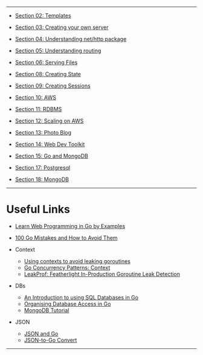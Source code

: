***

* [Section 02: Templates](https://github.com/muarshad01/Golang_Web_Dev/blob/master/section_02_templates.md)

* [Section 03: Creating your own server](https://github.com/muarshad01/Golang_Web_Dev/blob/master/section_03_create_your_own_server.md)

* [Section 04: Understanding net/http package](https://github.com/muarshad01/Golang_Web_Dev/blob/master/section_04_understanding_net_http_package.md)

* [Section 05: Understanding routing](https://github.com/muarshad01/Golang_Web_Dev/blob/section_05/section_05_understanding_routing.md)

* [Section 06: Serving Files](https://github.com/muarshad01/Golang_Web_Dev/blob/master/section_06_serving_files.md)

* [Section 08: Creating State](https://github.com/muarshad01/Golang_Web_Dev/blob/master/section_08_creating_state.md)

* [Section 09: Creating Sessions](https://github.com/muarshad01/Golang_Web_Dev/blob/master/section_09_creating_sessions.md)

* [Section 10: AWS](https://github.com/muarshad01/Golang_Web_Dev/blob/master/section_10_AWS.md)

* [Section 11: RDBMS](https://github.com/muarshad01/Golang_Web_Dev/blob/master/section_11_relational_databases.md)

* [Section 12: Scaling on AWS](https://github.com/muarshad01/Golang_Web_Dev/blob/master/section_12_scaling_on_aws.md)

* [Section 13: Photo Blog](https://github.com/muarshad01/Golang_Web_Dev/blob/master/section_13_photo_blog.md)

* [Section 14: Web Dev Toolkit](https://github.com/muarshad01/Golang_Web_Dev/blob/master/section_14_web_dev_toolkit.md)

* [Section 15: Go and MongoDB](https://github.com/muarshad01/Golang_Web_Dev/blob/master/section_15_go_and_mongodb.md)

* [Section 17: Postgresql](https://github.com/muarshad01/Golang_Web_Dev/blob/master/section_17_postgresql.md)

* [Section 18: MongoDB](https://github.com/muarshad01/Golang_Web_Dev/blob/master/section_18_MondoDB.md)

***

# Useful Links

* [Learn Web Programming in Go by Examples](https://gowebexamples.com/)

* [100 Go Mistakes and How to Avoid Them](https://www.amazon.com/100-Mistakes-How-Avoid-Them/dp/1617299596/ref=sxin_15_pa_sp_search_thematic_sspa?content-id=amzn1.sym.3861742f-7dbf-40f1-85e2-a9c728646f3d%3Aamzn1.sym.3861742f-7dbf-40f1-85e2-a9c728646f3d&crid=2TKMAO28EW0VT&cv_ct_cx=go+language&keywords=go+language&pd_rd_i=1617299596&pd_rd_r=5f479c55-7761-42c9-9f2f-f0d83d16dbd4&pd_rd_w=1c4rT&pd_rd_wg=kFBXG&pf_rd_p=3861742f-7dbf-40f1-85e2-a9c728646f3d&pf_rd_r=4TB4CQN6992E5P0926S9&qid=1667902396&sprefix=go+languag%2Caps%2C367&sr=1-2-4a72c107-45c2-4f3b-9705-03b81a6f667c-spons&psc=1)

* Context
    - [Using contexts to avoid leaking goroutines](https://rakyll.org/leakingctx/)
    - [Go Concurrency Patterns: Context](https://go.dev/blog/context)
    - [LeakProf: Featherlight In-Production Goroutine Leak Detection](https://www.uber.com/blog/leakprof-featherlight-in-production-goroutine-leak-detection/)

* DBs
    - [An Introduction to using SQL Databases in Go](https://www.alexedwards.net/blog/introduction-to-using-sql-databases-in-go)
    - [Organising Database Access in Go](https://www.alexedwards.net/blog/organising-database-access)
    - [MongoDB Tutorial](https://www.tutorialspoint.com/mongodb/mongodb_relationships.htm)

* JSON
    - [JSON and Go](https://go.dev/blog/json)
    - [JSON-to-Go Convert](https://mholt.github.io/json-to-go/)

***
